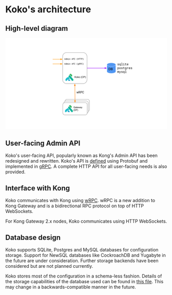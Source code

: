 # Koko's architecture

## High-level diagram

![koko-architecture](./assets/koko-architecture.svg)

## User-facing Admin API

Koko's user-facing API, popularly known as Kong's Admin API has been redesigned
and rewritten.
Koko's API is
[defined](https://github.com/Kong/koko/tree/main/internal/grpc/proto/kong/admin/service/v1)
using Protobuf and implemented in [gRPC](https://grpc.io).
A complete HTTP API for all user-facing needs is also provided.

## Interface with Kong

Koko communicates with Kong using [wRPC](https://github.com/Kong/kong-data-plane-spec).
wRPC is a new addition to Kong Gateway and is a bidirectional RPC protocol on
top of HTTP WebSockets.

For Kong Gateway 2.x nodes, Koko communicates using HTTP WebSockets.

## Database design

Koko supports SQLite, Postgres and MySQL databases for configuration storage.
Support for NewSQL databases like CockroachDB and Yugabyte in the future are 
under consideration.
Further storage backends have been considered but are not planned currently.

Koko stores most of the configuration in a schema-less fashion.
Details of the storage capabilities of the database used can be found in
[this file](https://github.com/Kong/koko/blob/main/internal/persistence/store.go).
This may change in a backwards-compatible manner in the future.

